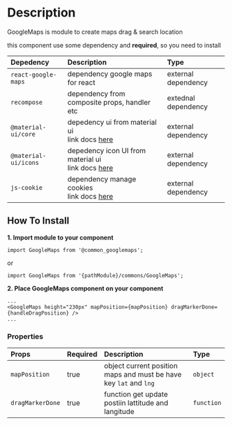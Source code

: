# Description

GoogleMaps is module to create maps drag & search location

this component use some dependency and **required**, so you need to install

| Depedency   | Description | Type |
| :---        | :---        |:---  |
| `react-google-maps `| dependency google maps for react| external dependency |
|`recompose` | dependency from composite props, handler etc | extednal dependency |
| `@material-ui/core` | depedency ui from material ui <br/> link docs [here](https://material-ui.com/getting-started/installation/)| external dependency |
| `@material-ui/icons` | depedency icon UI from material ui <br/> link docs [here](https://material-ui.com/getting-started/installation/)| external dependency |
|`js-cookie`| dependency manage cookies <br/> link docs [here](https://github.com/js-cookie/js-cookie) | external dependency |


## How To Install

**1. Import module to your component**
```node
import GoogleMaps from '@common_googlemaps';
```

or

```node
import GoogleMaps from '{pathModule}/commons/GoogleMaps';
```

**2. Place GoogleMaps component on your component**

```node
...
<GoogleMaps height="230px" mapPosition={mapPosition} dragMarkerDone={handleDragPosition} />
...
```

### Properties
| Props       | Required | Description | Type |
| :---        | :---     | :---        |:---  |
| `mapPosition`    | true    | object current position maps and must be have key `lat` and `lng` | `object` |
| `dragMarkerDone`        | true     | function get update postiin lattitude and langitude  | `function` |

